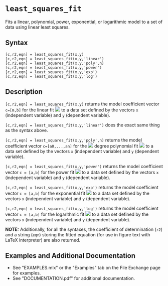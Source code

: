 # `least_squares_fit`

Fits a linear, polynomial, power, exponential, or logarithmic model to a set of data using linear least squares.


  
  
## Syntax
  


`[c,r2,eqn] = least_squares_fit(x,y)`\
`[c,r2,eqn] = least_squares_fit(x,y,'linear')`\
`[c,r2,eqn] = least_squares_fit(x,y,'poly',n)`\
`[c,r2,eqn] = least_squares_fit(x,y,'power')`\
`[c,r2,eqn] = least_squares_fit(x,y,'exp')`\
`[c,r2,eqn] = least_squares_fit(x,y,'log')`


  
  
## Description
  


`[c,r2,eqn] = least_squares_fit(x,y)` returns the model coefficient vector `c=[m,b]` for the linear fit <img src="https://latex.codecogs.com/svg.latex?\inline&space;y=mx+b"/> to a data set defined by the vectors `x` (independent variable) and `y` (dependent variable).


  


`[c,r2,eqn] = least_squares_fit(x,y,'linear')` does the exact same thing as the syntax above. 


  


`[c,r2,eqn] = least_squares_fit(x,y,'poly',n)` returns the model coefficient vector `c=[a0,...,an]` for the <img src="https://latex.codecogs.com/svg.latex?\inline&space;n^{\textrm{th}}"/> degree polynomial fit <img src="https://latex.codecogs.com/svg.latex?\inline&space;y=a_0&space;+a_1&space;x+a_2&space;x^2&space;+\dots&space;+a_n&space;x^n"/> to a data set defined by the vectors `x` (independent variable) and `y` (dependent variable).


  


`[c,r2,eqn] = least_squares_fit(x,y,'power')` returns the model coefficient vector `c = [a,b]` for the power fit <img src="https://latex.codecogs.com/svg.latex?\inline&space;y=ax^b"/> to a data set defined by the vectors `x` (independent variable) and `y` (dependent variable).


  


`[c,r2,eqn] = least_squares_fit(x,y,'exp')` returns the model coefficient vector `c = [a,b]` for the exponential fit <img src="https://latex.codecogs.com/svg.latex?\inline&space;y=ae^{bx}"/> to a data set defined by the vectors `x` (independent variable) and `y` (dependent variable).


  


`[c,r2,eqn] = least_squares_fit(x,y,'log')` returns the model coefficient vector `c = [a,b]` for the logarithmic fit <img src="https://latex.codecogs.com/svg.latex?\inline&space;y=a+b\ln&space;x"/> to a data set defined by the vectors `x` (independent variable) and `y` (dependent variable).


  


**NOTE:** Additionally, for all the syntaxes, the coefficient of determination (`r2`) and a string (`eqn`) storing the fitted equation (for use in figure text with LaTeX interpreter) are also returned.


  
  
## Examples and Additional Documentation

   -  See "EXAMPLES.mlx" or the "Examples" tab on the File Exchange page for examples. 
   -  See "DOCUMENTATION.pdf" for additional documentation. 

